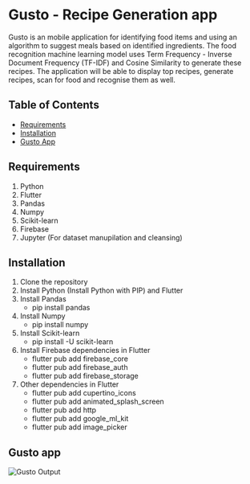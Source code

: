 # Gusto - Recipe Generation app

Gusto is an mobile application for identifying food items and using an algorithm to suggest meals based on identified ingredients. The food recognition machine learning model uses Term Frequency - Inverse Document Frequency (TF-IDF) and Cosine Similarity to generate these recipes. The application will be able to display top recipes, generate recipes, scan for food and recognise them as well.

## Table of Contents

- [Requirements](#requirements)
- [Installation](#installation)
- [Gusto App](#gusto_app)


## Requirements

1. Python
2. Flutter
3. Pandas
4. Numpy
5. Scikit-learn
6. Firebase
7. Jupyter (For dataset manupilation and cleansing)


## Installation

1. Clone the repository
2. Install Python (Install Python with PIP) and Flutter
3. Install Pandas
    - pip install pandas
4. Install Numpy
    - pip install numpy
6. Install Scikit-learn
    - pip install -U scikit-learn
7. Install Firebase dependencies in Flutter
    - flutter pub add firebase_core
    - flutter pub add firebase_auth
    - flutter pub add firebase_storage
8. Other dependencies in Flutter
    - flutter pub add cupertino_icons
    - flutter pub add animated_splash_screen
    - flutter pub add http
    - flutter pub add google_ml_kit
    - flutter pub add image_picker


## Gusto app

![Gusto Output](https://github.com/thevindur/Gusto/assets/66563743/ea1f98ef-b4ac-47f9-8045-d89801a9676f)
